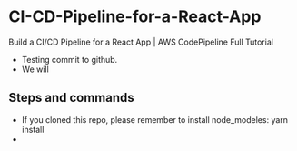 # CI-CD-Pipeline-for-a-React-App
Build a CI/CD Pipeline for a React App | AWS CodePipeline Full Tutorial

* Testing commit to github.
* We will

## Steps and commands
* If you cloned this repo, please remember to install node_modeles: yarn install
*